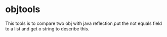 objtools
========
This tools is to compare two obj with java reflection,put the not equals field to a list and get o string to describe this.
